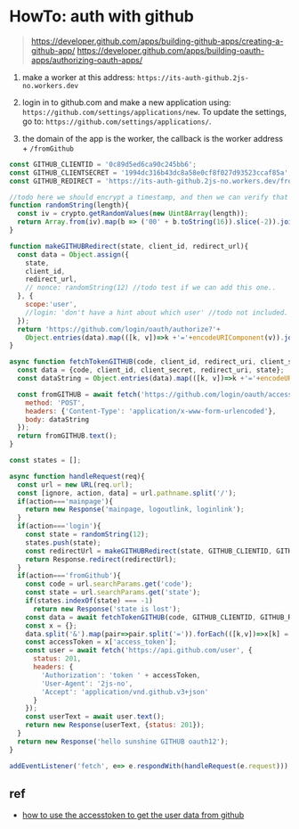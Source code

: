 # HowTo: auth with github

> https://developer.github.com/apps/building-github-apps/creating-a-github-app/
> https://developer.github.com/apps/building-oauth-apps/authorizing-oauth-apps/

1. make a worker at this address:
`https://its-auth-github.2js-no.workers.dev`

2. login in to github.com and make a new application using:
`https://github.com/settings/applications/new`.
To update the settings, go to:
`https://github.com/settings/applications/`.

3. the domain of the app is the worker, the callback is the worker address + `/fromGithub`  

```javascript
const GITHUB_CLIENTID = '0c89d5ed6ca90c245bb6';
const GITHUB_CLIENTSECRET = '1994dc316b43dc8a58e0cf8f027d93523ccaf85a';
const GITHUB_REDIRECT = 'https://its-auth-github.2js-no.workers.dev/fromGithub';

//todo here we should encrypt a timestamp, and then we can verify that this timestamp is still valid.
function randomString(length){
  const iv = crypto.getRandomValues(new Uint8Array(length));
  return Array.from(iv).map(b => ('00' + b.toString(16)).slice(-2)).join('');
}

function makeGITHUBRedirect(state, client_id, redirect_url){
  const data = Object.assign({
    state, 
    client_id, 
    redirect_url, 
    // nonce: randomString(12) //todo test if we can add this one..
  }, {
    scope:'user',
    //login: 'don't have a hint about which user' //todo not included.
  });
  return 'https://github.com/login/oauth/authorize?'+
    Object.entries(data).map(([k, v])=>k +'='+encodeURIComponent(v)).join('&');
}

async function fetchTokenGITHUB(code, client_id, redirect_uri, client_secret, state) {
  const data = {code, client_id, client_secret, redirect_uri, state};
  const dataString = Object.entries(data).map(([k, v])=>k +'='+encodeURIComponent(v)).join('&');

  const fromGITHUB = await fetch('https://github.com/login/oauth/access_token',{
    method: 'POST',
    headers: {'Content-Type': 'application/x-www-form-urlencoded'},
    body: dataString
  });
  return fromGITHUB.text();
}

const states = [];

async function handleRequest(req){
  const url = new URL(req.url);
  const [ignore, action, data] = url.pathname.split('/');
  if(action==='mainpage'){
    return new Response('mainpage, logoutlink, loginlink');
  }
  if(action==='login'){
    const state = randomString(12);
    states.push(state);
    const redirectUrl = makeGITHUBRedirect(state, GITHUB_CLIENTID, GITHUB_REDIRECT);
    return Response.redirect(redirectUrl);
  }
  if(action==='fromGithub'){
    const code = url.searchParams.get('code');
    const state = url.searchParams.get('state');
    if(states.indexOf(state) === -1)
      return new Response('state is lost');
    const data = await fetchTokenGITHUB(code, GITHUB_CLIENTID, GITHUB_REDIRECT, GITHUB_CLIENTSECRET, state);
    const x = {}; 
    data.split('&').map(pair=>pair.split('=')).forEach(([k,v])=>x[k] = v);
    const accessToken = x['access_token'];
    const user = await fetch('https://api.github.com/user', {
      status: 201,
      headers: {
        'Authorization': 'token ' + accessToken,
        'User-Agent': '2js-no',
        'Accept': 'application/vnd.github.v3+json'
      }
    });
    const userText = await user.text();
    return new Response(userText, {status: 201});
  }
  return new Response('hello sunshine GITHUB oauth12');
}

addEventListener('fetch', e=> e.respondWith(handleRequest(e.request)));
```

## ref
 * [how to use the accesstoken to get the user data from github](https://developer.github.com/v3/#authentication)